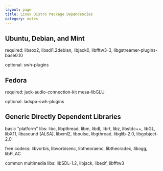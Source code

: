 ```yaml
---
layout: page
title: Linux Distro Package Dependencies
category: notes
---
```


Ubuntu, Debian, and Mint
------------------------

required: libsox2, libsdl1.2debian, libjack0, libfftw3-3,
libgstreamer-plugins-base0.10

optional: swh-plugins

Fedora
------

required: jack-audio-connection-kit mesa-libGLU

optional: ladspa-swh-plugins

Generic Directly Dependent Libraries
------------------------------------

basic "platform" libs: libc, libpthread, libm, libdl, librt, libz,
libstdc++, libGL, libX11, libasound (ALSA), libxml2, libpulse,
libgthread, libglib-2.0, libgobject-2.0

free codecs: libvorbis, libvorbisenc, libtheoraenc, libtheoradec,
libogg, libFLAC

common multimedia libs: libSDL-1.2, libjack, libexif, libfftw3
